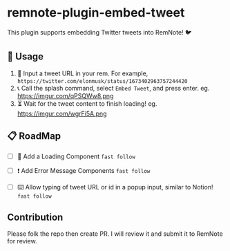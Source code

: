 # remnote-plugin-embed-tweet

This plugin supports embedding Twitter tweets into RemNote! 🐦

## 📖 Usage

1. 📝 Input a tweet URL in your rem. For example, `https://twitter.com/elonmusk/status/1673402963757244420`
2. 📞 Call the splash command, select `Embed Tweet`, and press enter.
   eg. https://imgur.com/qPSQWw8.png
3. ⏳ Wait for the tweet content to finish loading!
   eg. https://imgur.com/wgrFi5A.png

## 📋 RoadMap

- [ ] 🔄 Add a Loading Component `fast follow`
- [ ] ❗ Add Error Message Components `fast follow`
- [ ] ⌨️ Allow typing of tweet URL or id in a popup input, similar to Notion! `fast follow`


## Contribution

Please folk the repo then create PR. I will review it and submit it to RemNote for review.

